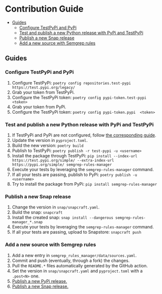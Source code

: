 # Contribution Guide

<!-- TOC -->

- [Guides](#guides)
    - [Configure TestPyPi and PyPi](#configure-testpypi-and-pypi)
    - [Test and publish a new Python release with PyPi and TestPyPi](#test-and-publish-a-new-python-release-with-pypi-and-testpypi)
    - [Publish a new Snap release](#publish-a-new-snap-release)
    - [Add a new source with Semgrep rules](#add-a-new-source-with-semgrep-rules)

<!-- /TOC -->

## Guides

### Configure TestPyPi and PyPi

1. Configure TestPyPi: `poetry config repositories.test-pypi https://test.pypi.org/legacy/`
2. Grab your token from TestPyPi.
3. Configure the TestPyPi token: `poetry config pypi-token.test-pypi <token>`
4. Grab your token from PyPi.
5. Configure the TestPyPi token: `poetry config pypi-token.pypi  <token>`

### Test and publish a new Python release with PyPi and TestPyPi

1. If TestPyPi and PyPi are not configured, follow [the corresponding guide](#configure-testpypi-and-pypi).
2. Update the version in `pyproject.toml`.
3. Build the new version: `poetry build`
4. Publish to TestPyPi: `poetry publish -r test-pypi -u <username>`
5. Install the package through TestPyPi: `pip install --index-url https://test.pypi.org/simple/ --extra-index-url https://pypi.org/simple/ semgrep-rules-manager`
6. Execute your tests by leveraging the `semgrep-rules-manager` command.
7. If all your tests are passing, publish to PyPi: `poetry publish -u <username>`
8. Try to install the package from PyPi: `pip install semgrep-rules-manager`

### Publish a new Snap release

1. Change the version in `snap/snapcraft.yaml`.
2. Build the snap: `snapcraft`
3. Install the created snap: `snap install --dangerous semgrep-rules-manager_*.snap`
4. Execute your tests by leveraging the `semgrep-rules-manager` command.
5. If all your tests are passing, upload to Snapstore: `snapcraft push`

### Add a new source with Semgrep rules

1. Add a new entry in `semgrep_rules_manager/data/sources.yaml`.
2. Commit and push (eventually, through a fork) the changes.
3. Pull the `README.*` files automatically generated by the GitHub action.
4. Set the version in `snap/snapcraft.yaml` and `pyproject.toml` with a `.post<N>` one.
5. [Publish a new PyPi release.](#test-and-publish-a-new-python-release-with-pypi-and-testpypi)
6. [Publish a new Snap release.](#publish-a-new-snap-release)
